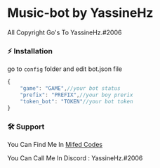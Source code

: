 # Music-bot by YassineHz

All Copyright Go's To YassineHz.#2006

### ⚡ Installation

go to `config` folder and edit bot.json file

```js
{
    "game": "GAME",//your bot status
    "prefix": "PREFIX",//your boy prerix 
    "token_bot": "TOKEN"//your bot token
}
```

### 🛠️ Support

You Can Find Me In [Mifed Codes](http://gg.gg/y-h)

You Can Call Me In Discord : YassineHz.#2006 
